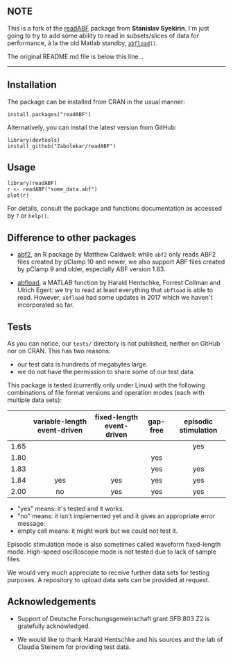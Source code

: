 ## NOTE

This is a fork of the [readABF](https://github.com/Zabolekar/readABF) package from **Stanislav Syekirin**. I'm just going to try to add some ability to read in subsets/slices of data for performance, à la the old Matlab standby, [`abfload`](https://www.mathworks.com/matlabcentral/fileexchange/6190-abfload)`()`.

The original README.md file is below this line...

------------------------------------------------------------------------

## Installation

The package can be installed from CRAN in the usual manner:

    install.packages("readABF")

Alternatively, you can install the latest version from GitHub:

    library(devtools)
    install_github("Zabolekar/readABF")

## Usage

    library(readABF)
    r <- readABF("some_data.abf")
    plot(r)

For details, consult the package and functions documentation as accessed by `?` or `help()`.

## Difference to other packages

-   [abf2](https://CRAN.R-project.org/package=abf2), an R package by Matthew Caldwell: while `abf2` only reads ABF2 files created by pClamp 10 and newer, we also support ABF files created by pClamp 9 and older, especially ABF version 1.83.

-   [abfload](https://github.com/fcollman/abfload), a MATLAB function by Harald Hentschke, Forrest Collman and Ulrich Egert: we try to read at least everything that `abfload` is able to read. However, `abfload` had some updates in 2017 which we haven't incorporated so far.

## Tests

As you can notice, our `tests/` directory is not published, neither on GitHub nor on CRAN. This has two reasons:

-   our test data is hundreds of megabytes large.
-   we do not have the permission to share some of our test data.

This package is tested (currently only under Linux) with the following combinations of file format versions and operation modes (each with multiple data sets):

|      | variable-length event-driven | fixed-length event-driven | gap-free | episodic stimulation |
|------|:----------------------------:|:-------------------------:|:--------:|:--------------------:|
| 1.65 |                              |                           |          |          yes         |
| 1.80 |                              |                           |    yes   |                      |
| 1.83 |                              |                           |    yes   |          yes         |
| 1.84 |              yes             |            yes            |    yes   |          yes         |
| 2.00 |              no              |            yes            |    yes   |          yes         |

-   "yes" means: it's tested and it works.
-   "no" means: it isn't implemented yet and it gives an appropriate error message.
-   empty cell means: it might work but we could not test it.

Episodic stimulation mode is also sometimes called waveform fixed-length mode. High-speed oscilloscope mode is not tested due to lack of sample files.

We would very much appreciate to receive further data sets for testing purposes. A repository to upload data sets can be provided at request.

## Acknowledgements

-   Support of Deutsche Forschungsgemeinschaft grant SFB 803 Z2 is gratefully acknowledged.

-   We would like to thank Harald Hentschke and his sources and the lab of Claudia Steinem for providing test data.
